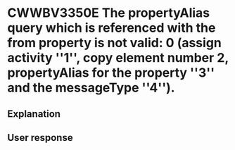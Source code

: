 # CWWBV3350E The propertyAlias query which is referenced with the from property is not valid: 0 (assign activity ''1'', copy element number 2, propertyAlias for the property ''3'' and the messageType ''4'').

## Explanation

## User response
